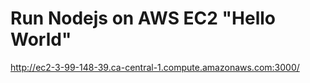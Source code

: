# Run Nodejs on AWS EC2 "Hello World"
http://ec2-3-99-148-39.ca-central-1.compute.amazonaws.com:3000/
